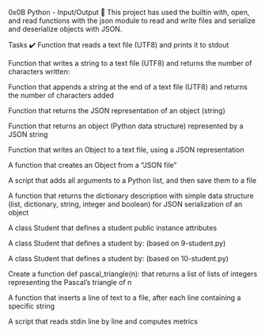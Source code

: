0x0B Python - Input/Output 🐍
This project has used the builtin with, open, and read functions with the json module to read and write files and serialize and deserialize objects with JSON.

Tasks ✔️
Function that reads a text file (UTF8) and prints it to stdout

Function that writes a string to a text file (UTF8) and returns the number of characters written:

Function that appends a string at the end of a text file (UTF8) and returns the number of characters added

Function that returns the JSON representation of an object (string)

Function that returns an object (Python data structure) represented by a JSON string

Function that writes an Object to a text file, using a JSON representation

A function that creates an Object from a “JSON file”

A script that adds all arguments to a Python list, and then save them to a file

A function that returns the dictionary description with simple data structure (list, dictionary, string, integer and boolean) for JSON serialization of an object

A class Student that defines a student public instance attributes

A class Student that defines a student by: (based on 9-student.py)

A class Student that defines a student by: (based on 10-student.py)

Create a function def pascal_triangle(n): that returns a list of lists of integers representing the Pascal’s triangle of n

A function that inserts a line of text to a file, after each line containing a specific string

A script that reads stdin line by line and computes metrics

